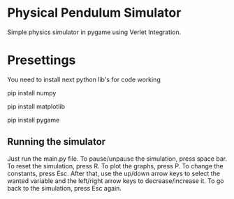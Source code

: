 # Physical Pendulum Simulator
Simple physics simulator in pygame using Verlet Integration.

# Presettings
You need to install next python lib's for code working

pip install numpy

pip install matplotlib

pip install pygame

## Running the simulator
Just run the main.py file.
To pause/unpause the simulation, press space bar.
To reset the simulation, press R.
To plot the graphs, press P.
To change the constants, press Esc. After that, use the up/down arrow keys to select the wanted variable and the left/right arrow keys to decrease/increase it.
To go back to the simulation, press Esc again.
